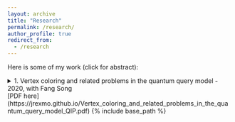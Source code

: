 ```yaml
---
layout: archive
title: "Research"
permalink: /research/
author_profile: true
redirect_from:
  - /research
---
```


Here is some of my work (click for abstract):

<details>
  <summary>1. Vertex coloring and related problems in the quantum query model - 2020, with Fang Song</summary>  
        
   
  Given a graph $G$ with $n$ vertices and maximum degree $\Delta$, it
  is known that $G$ admits a vertex coloring with $\Delta + 1$ colors
  such that no edge of $G$ is monochromatic. This can be seen
  constructively by a simple greedy algorithm, which runs in time
  $O(n\Delta)$. Very recently, [Assdi et. al. SODA'19] presents a
  randomized algorithm for $\Delta + 1$-coloring in the query model
  making $\tilde{O}(n\sqrt{n})$ queries, improving over the greedy
  strategy. In addition, a lower bound of $\Omega(n\sqrt n)$ for any
  $O(\Delta)$-coloring, including $\Delta + 1$-coloring, is
  established on general graphs. The main result of this paper is a quantum algorithm in the query
  model that bypasses the classical lower bound. Specifically for any
  $\delta > 0$ satisfying $\delta^{-1} = O(1)$, our algorithm makes
  $\tilde{O}(\epsilon^{-3/2}n^{4/3 + \delta/2})$ quantum queries and
  returns a valid $(1 + \epsilon)\Delta$-coloring with high
  probability. By similar techniques, we also give a quantum algorithm form
  maximal-matching in the quantum query model that makes
  $\tilde{O}(n^{3/2 + \delta/2})$ queries, bypassing the classical lower
  bound $\Omega(n^2)$. Complementary to these algorithmic results, we
  prove quantum lower bounds of $\Omega(n)$ for both
  $2\Delta$-coloring and maximal matching.
     
</details> 
[PDF here](https://jrexmo.github.io/Vertex_coloring_and_related_problems_in_the_quantum_query_model_QIP.pdf)
{% include base_path %}

